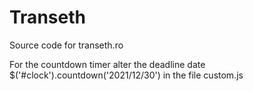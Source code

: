 # Transeth
Source code for transeth.ro

For the countdown timer alter the deadline date $('#clock').countdown('2021/12/30') in the file custom.js 
